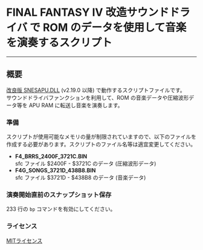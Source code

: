 # FINAL FANTASY IV 改造サウンドドライバ で ROM のデータを使用して音楽を演奏するスクリプト
***
## 概要
[改良版 SNESAPU.DLL](https://github.com/dgrfactory/spcplay) (v2.19.0 以降) で動作するスクリプトファイルです。  
サウンドドライバファンクションを利用して、ROM の音楽データや圧縮波形データ等を APU RAM に転送し音楽を演奏します。

### 準備
スクリプトが使用可能なメモリの量が制限されていますので、以下のファイルを作成する必要があります。スクリプトのファイル名等は適宜変更してください。
- **F4_BRRS_2400F_3721C.BIN**  
sfc ファイル $2400F - $3721C のデータ (圧縮波形データ)
- **F4G_SONGS_3721D_438B8.BIN**  
sfc ファイル $3721D - $438B8 のデータ (音楽データ)

### 演奏開始直前のスナップショット保存
233 行の `bp` コマンドを有効にしてください。

### ライセンス
[MITライセンス](https://opensource.org/licenses/mit-license.php)

